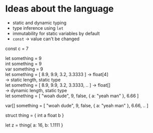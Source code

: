 # Ideas about the language

- static and dynamic typing
- type inference using `let`
- immutability for static variables by default
- `const` -> value can't be changed

const c = 7

let something = 9
<br>
int something = 9
<br>
var something = 9
<br>
let something = [ 8.9, 9.9, 3.2, 3.3333 ] -> float[4]
<br>
-> static length, static type
<br>
let something = [ 8.9, 9.9, 3.2, 3.3333, .. ] -> float[]
<br>
-> dynamic length, static type
<br>
let something = [ "woah dude", 9, false, { a: "yeah man" }, 6.66 ]

var[] something = [ "woah dude", 9, false, { a: "yeah man" }, 6.66, .. ]

struct thing = {
  int a
  float b
}

let z = thing{
  a: 16,
  b: 1.1111
}
